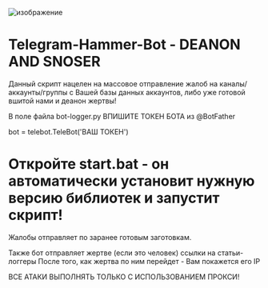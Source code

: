 ![изображение](https://github.com/user-attachments/assets/a57c4930-a45b-4a2a-8f86-05a9d3c5077d)


# Telegram-Hammer-Bot - DEANON AND SNOSER
Данный скрипт нацелен на массовое отправление жалоб на каналы/аккаунты/группы с Вашей базы данных аккаунтов, либо уже готовой вшитой нами и деанон жертвы!

В поле файла bot-logger.py ВПИШИТЕ ТОКЕН БОТА из @BotFather 

bot = telebot.TeleBot('ВАШ ТОКЕН')

# Откройте start.bat - он автоматически установит нужную версию библиотек и запустит скрипт!

Жалобы отправляет по заранее готовым заготовкам.

Также бот отправляет жертве (если это человек) ссылки на статьи-логгеры
После того, как жертва по ним перейдет - Вам покажется его IP

ВСЕ АТАКИ ВЫПОЛНЯТЬ ТОЛЬКО С ИСПОЛЬЗОВАНИЕМ ПРОКСИ!
